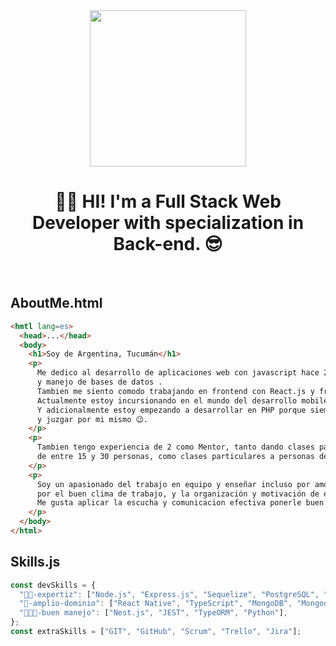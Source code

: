 <div align="center">
<img height=250 src="https://media3.giphy.com/media/L8K62iTDkzGX6/giphy.gif?cid=790b7611f2c104b3e9bef4fcd60be69dc67b5d0882e89af3&rid=giphy.gif&ct=g"/>

# 👋🏾 HI! I'm a Full Stack Web Developer with specialization in Back-end. 😎
</div>
<br>

## AboutMe.html
```html
<hmtl lang=es>
  <head>...</head>
  <body>
    <h1>Soy de Argentina, Tucumán</h1>
    <p>
      Me dedico al desarrollo de aplicaciones web con javascript hace 2 años y me destaco en backend con Node.js
      y manejo de bases de datos .
      Tambien me siento comodo trabajando en frontend con React.js y frameworks o preprocesadores css.
      Actualmente estoy incursionando en el mundo del desarrollo mobile con React Native.
      Y adicionalmente estoy empezando a desarrollar en PHP porque siempre me gusta ir en contra de las modas
      y juzgar por mi mismo 😉.
    </p>
    <p>
      Tambien tengo experiencia de 2 como Mentor, tanto dando clases para academias de programación con comisiones
      de entre 15 y 30 personas, como clases particulares a personas de distintos paises de habla hispana.
    </p>
    <p>
      Soy un apasionado del trabajo en equipo y enseñar incluso por amor al arte, me gusta tener un rol activo y me preocupo
      por el buen clima de trabajo, y la organización y motivación de equipos.
      Me gusta aplicar la escucha y comunicacion efectiva ponerle buen humor al ambiente 🙃.
    </p>
  </body>
</html>
```
## Skills.js
```js
const devSkills = {
  "🐱‍👤-expertiz": ["Node.js", "Express.js", "Sequelize", "PostgreSQL", "React.js"],
  "🤠-amplio-dominio": ["React Native", "TypeScript", "MongoDB", "Mongoose", "Firebase"],
  "👨🏽‍🔬-buen manejo": ["Nest.js", "JEST", "TypeORM", "Python"],
};
const extraSkills = ["GIT", "GitHub", "Scrum", "Trello", "Jira"];
```
